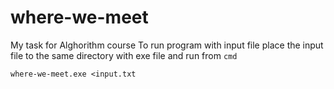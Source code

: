 # where-we-meet
My task for Alghorithm course
To run program with input file place the input file to the same directory with exe file and run from `cmd`
 ```
 where-we-meet.exe <input.txt
 ```
